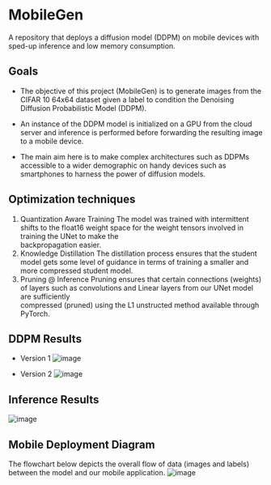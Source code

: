 # MobileGen
A repository that deploys a diffusion model (DDPM) on mobile devices with sped-up inference and low memory consumption.

## Goals
- The objective of this project (MobileGen) is to generate images from the CIFAR 10 64x64 dataset given a label to condition the Denoising Diffusion Probabilistic Model  (DDPM).

- An instance of the DDPM model is initialized on a GPU from the cloud server and inference is performed before forwarding the resulting image to a mobile device.

- The main aim here is to make complex architectures such as  DDPMs accessible to a wider demographic on handy devices such as smartphones to harness the power of diffusion models.

## Optimization techniques
1. Quantization Aware Training
     The model was trained with intermittent shifts to the float16 weight space for the weight tensors involved in training the UNet to make the     
     backpropagation easier.
2. Knowledge Distillation
     The distillation process ensures that the student model gets some level of guidance in terms of training a smaller and more compressed student model. 
3. Pruning @ Inference
      Pruning ensures that certain connections (weights) of layers such as convolutions and Linear layers from our UNet model are sufficiently         
      compressed (pruned) using the L1 unstructed method available through PyTorch.

## DDPM Results
 - Version 1
![image](https://github.com/01pooja10/MobileGen/assets/66198904/ff71f374-fd37-4c53-a4a0-33712ddb8f7f)

- Version 2
![image](https://github.com/01pooja10/MobileGen/assets/66198904/825901ec-deeb-42a4-adf1-58c7712c5092)

## Inference Results
![image](https://github.com/01pooja10/MobileGen/assets/66198904/4bf03a29-80f3-46d9-979a-53da39062272)

## Mobile Deployment Diagram
The flowchart below depicts the overall flow of data (images and labels) between the model and our mobile application.
![image](https://github.com/01pooja10/MobileGen/assets/66198904/0c04808c-b6f2-4e02-805a-0acb96c61804)
